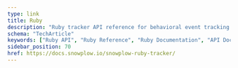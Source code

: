 ```yaml
---
type: link
title: Ruby
description: "Ruby tracker API reference for behavioral event tracking in Rails applications and Ruby services."
schema: "TechArticle"
keywords: ["Ruby API", "Ruby Reference", "Ruby Documentation", "API Documentation", "Ruby SDK", "Ruby Tracker"]
sidebar_position: 70
href: https://docs.snowplow.io/snowplow-ruby-tracker/
---
```

